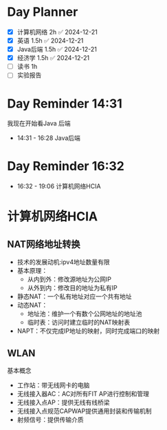 
# Day Planner

- [x] 计算机网络 2h ✅ 2024-12-21
- [x] 英语 1.5h ✅ 2024-12-21
- [x] Java后端 1.5h ✅ 2024-12-21
- [x] 经济学 1.5h ✅ 2024-12-21
- [ ] 读书 1h 
- [ ] 实验报告
# Day Reminder 14:31 

我现在开始看Java 后端 

- 14:31 - 16:28 Java后端

# Day Reminder 16:32

- 16:32 - 19:06 计算机网络HCIA

# 计算机网络HCIA

## NAT网络地址转换

- 技术的发展动机:ipv4地址数量有限
- 基本原理：
	- 从内到外：修改源地址为公网IP
	- 从外到内：修改目的地址为私有IP
- 静态NAT：一个私有地址对应一个共有地址
- 动态NAT：
	- 地址池：维护一个有数个公网地址的地址池
	- 临时表：访问时建立临时的NAT映射表
- NAPT：不仅完成IP地址的映射，同时完成端口的映射


## WLAN

基本概念

- 工作站：带无线网卡的电脑
- 无线接入器AC：AC对所有FIT AP进行控制和管理
- 无线接入点AP：提供无线有线桥梁
- 无线接入点规范CAPWAP提供通用封装和传输机制
- 射频信号：提供传输介质



